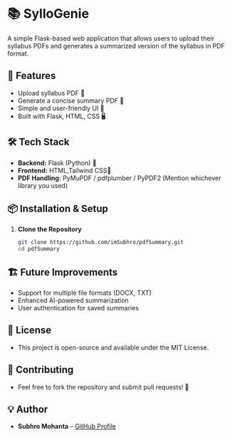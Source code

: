 
# 📚 SylloGenie

A simple Flask-based web application that allows users to upload their syllabus PDFs and generates a summarized version of the syllabus in PDF format.

## 🚀 Features
- Upload syllabus PDF 📄
- Generate a concise summary PDF 📑
- Simple and user-friendly UI 🎨
- Built with Flask, HTML, CSS 🖥️

## 🛠️ Tech Stack
- **Backend:** Flask (Python) 🐍
- **Frontend:** HTML,Tailwind CSS🎨
- **PDF Handling:** PyMuPDF / pdfplumber / PyPDF2 (Mention whichever library you used)

## 📦 Installation & Setup
1. **Clone the Repository**
   ```bash
   git clone https://github.com/imSubhro/pdfSummary.git
   cd pdfSummary

## 🏗️ Future Improvements
- Support for multiple file formats (DOCX, TXT)
- Enhanced AI-powered summarization
- User authentication for saved summaries

## 📜 License
- This project is open-source and available under the MIT License.

## 🤝 Contributing
- Feel free to fork the repository and submit pull requests! 🚀

## 💡 Author
- **Subhro Mohanta** – [GitHub Profile](https://github.com/imSubhro)
